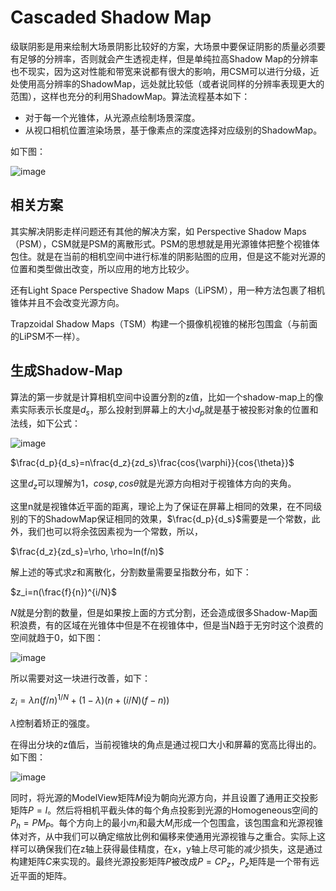 # Cascaded Shadow Map
级联阴影是用来绘制大场景阴影比较好的方案，大场景中要保证阴影的质量必须要有足够的分辨率，否则就会产生透视走样，但是单纯拉高Shadow Map的分辨率也不现实，因为这对性能和带宽来说都有很大的影响，用CSM可以进行分级，近处使用高分辨率的ShadowMap，远处就比较低（或者说同样的分辨率表现更大的范围），这样也充分的利用ShadowMap。算法流程基本如下：

* 对于每一个光锥体，从光源点绘制场景深度。
* 从视口相机位置渲染场景，基于像素点的深度选择对应级别的ShadowMap。

如下图：

![image]()

## 相关方案

其实解决阴影走样问题还有其他的解决方案，如
Perspective Shadow Maps（PSM），CSM就是PSM的离散形式。PSM的思想就是用光源锥体把整个视锥体包住。就是在当前的相机空间中进行标准的阴影贴图的应用，但是这不能对光源的位置和类型做出改变，所以应用的地方比较少。

还有Light Space Perspective Shadow Maps（LiPSM），用一种方法包裹了相机锥体并且不会改变光源方向。

Trapzoidal Shadow Maps（TSM）构建一个摄像机视锥的梯形包围盒（与前面的LiPSM不一样）。

## 生成Shadow-Map

算法的第一步就是计算相机空间中设置分割的z值，比如一个shadow-map上的像素实际表示长度是$d_s$，那么投射到屏幕上的大小$d_p$就是基于被投影对象的位置和法线，如下公式：

![image]()

$\frac{d_p}{d_s}=n\frac{d_z}{zd_s}\frac{cos{\varphi}}{cos{\theta}}$

这里$d_z$可以理解为1，$cos\varphi,cos\theta$就是光源方向相对于视锥体方向的夹角。

这里n就是视锥体近平面的距离，理论上为了保证在屏幕上相同的效果，在不同级别的下的ShadowMap保证相同的效果，$\frac{d_p}{d_s}$需要是一个常数，此外，我们也可以将余弦因素视为一个常数，所以，

$\frac{d_z}{zd_s}=\rho, \rho=ln(f/n)$

解上述的等式求$z$和离散化，分割数量需要呈指数分布，如下：

$z_i=n(\frac{f}{n})^{i/N}$


$N$就是分割的数量，但是如果按上面的方式分割，还会造成很多Shadow-Map面积浪费，有的区域在光锥体中但是不在视锥体中，但是当N趋于无穷时这个浪费的空间就趋于0，如下图：

![image]()

所以需要对这一块进行改善，如下：

$z_i=\lambda n(f/n)^{1/N}+(1-\lambda)(n+(i/N)(f-n))$

$\lambda$控制着矫正的强度。

在得出分块的z值后，当前视锥块的角点是通过视口大小和屏幕的宽高比得出的。
如下图：

![image]()

同时，将光源的ModelView矩阵$M$设为朝向光源方向，并且设置了通用正交投影矩阵$P=I$。然后将相机平截头体的每个角点投影到光源的Homogeneous空间的$P_h=PM_P$。每个方向上的最小$m_i$和最大$M_i$形成一个包围盒，该包围盒和光源视锥体对齐，从中我们可以确定缩放比例和偏移来使通用光源视锥与之重合。实际上这样可以确保我们在z轴上获得最佳精度，在x，y轴上尽可能的减少损失，这是通过构建矩阵$C$来实现的。最终光源投影矩阵$P$被改成$P=CP_z$，$P_z$矩阵是一个带有远近平面的矩阵。